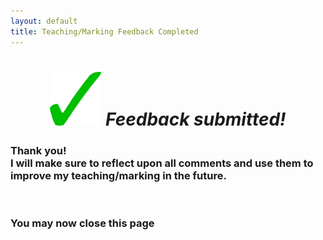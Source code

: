 ```yaml
---
layout: default
title: Teaching/Marking Feedback Completed
---
```


<div class="text-center">
  <h1 style="text-align: center;"><img style="font-size: 14px;" src="https://github.com/b-kennedy0/b-kennedy0.github.io/blob/master/assets/img/greentick.png?raw=true" alt="" width="82" height="86" />&nbsp;<em>Feedback submitted!</em></h1>
  <h3>Thank you!<br>I will make sure to reflect upon all comments and use them to improve my teaching/marking in the future.</h3>
  <p>&nbsp;</p>
  <h3>You may now close this page</h3>
</div>
